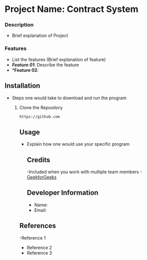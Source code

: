 # Project Name: Contract System


### Description
- Brief explanation of Project

### Features
- List the features (Brief explanation of feature)
- ***Feature 01***: Describe the feature
- ***Feature 02**:

  

## Installation
- Steps one would take to download and run the program

  1. Clone the Repository
     ```` bash
     https://github.com
     ````

     ## Usage
     - Explain how one would use your specific program

       ## Credits

       -Included when you work with multiple team members
       -[GeekforGeeks](https://geeksforgeeks.org)


       ## Developer Information
       - Name:
       - Email:
      
      ## References
     -Reference 1
     - Reference 2
     - Reference 3
     
       
     
     
  
